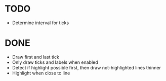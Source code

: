 # TODO

- Determine interval for ticks

# DONE
- Draw first and last tick
- Only draw ticks and labels when enabled
- Detect if highlight possible first, then draw not-highlighted lines thinner
- Highlight when close to line
